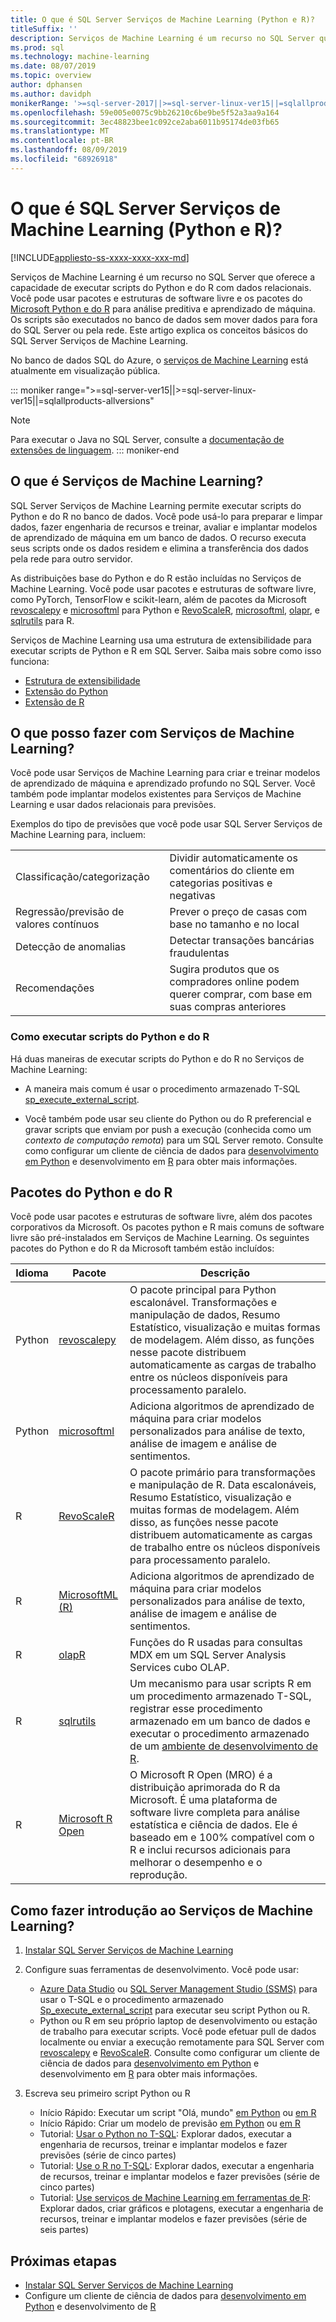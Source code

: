 ```yaml
---
title: O que é SQL Server Serviços de Machine Learning (Python e R)?
titleSuffix: ''
description: Serviços de Machine Learning é um recurso no SQL Server que oferece a capacidade de executar scripts do Python e do R com dados relacionais. Você pode usar pacotes e estruturas de software livre e os pacotes do Microsoft Python e do R para análise preditiva e aprendizado de máquina. Os scripts são executados no banco de dados sem mover dados para fora do SQL Server ou pela rede. Este artigo explica os conceitos básicos do SQL Server Serviços de Machine Learning.
ms.prod: sql
ms.technology: machine-learning
ms.date: 08/07/2019
ms.topic: overview
author: dphansen
ms.author: davidph
monikerRange: '>=sql-server-2017||>=sql-server-linux-ver15||=sqlallproducts-allversions'
ms.openlocfilehash: 59e005e0075c9bb26210c6be9be5f52a3aa9a164
ms.sourcegitcommit: 3ec48823bee1c092ce2aba6011b95174de03fb65
ms.translationtype: MT
ms.contentlocale: pt-BR
ms.lasthandoff: 08/09/2019
ms.locfileid: "68926918"
---
```

# <a name="what-is-sql-server-machine-learning-services-python-and-r"></a>O que é SQL Server Serviços de Machine Learning (Python e R)?
[!INCLUDE[appliesto-ss-xxxx-xxxx-xxx-md](../includes/appliesto-ss-xxxx-xxxx-xxx-md.md)]

Serviços de Machine Learning é um recurso no SQL Server que oferece a capacidade de executar scripts do Python e do R com dados relacionais. Você pode usar pacotes e estruturas de software livre e os pacotes do [Microsoft Python e do R](#packages) para análise preditiva e aprendizado de máquina. Os scripts são executados no banco de dados sem mover dados para fora do SQL Server ou pela rede. Este artigo explica os conceitos básicos do SQL Server Serviços de Machine Learning.

No banco de dados SQL do Azure, o [serviços de Machine Learning](https://docs.microsoft.com/azure/sql-database/sql-database-machine-learning-services-overview) está atualmente em visualização pública.

::: moniker range=">=sql-server-ver15||>=sql-server-linux-ver15||=sqlallproducts-allversions"
> [!NOTE]
> Para executar o Java no SQL Server, consulte a [documentação de extensões de linguagem](../language-extensions/language-extensions-overview.md).
::: moniker-end

## <a name="what-is-machine-learning-services"></a>O que é Serviços de Machine Learning?

SQL Server Serviços de Machine Learning permite executar scripts do Python e do R no banco de dados. Você pode usá-lo para preparar e limpar dados, fazer engenharia de recursos e treinar, avaliar e implantar modelos de aprendizado de máquina em um banco de dados. O recurso executa seus scripts onde os dados residem e elimina a transferência dos dados pela rede para outro servidor.

As distribuições base do Python e do R estão incluídas no Serviços de Machine Learning. Você pode usar pacotes e estruturas de software livre, como PyTorch, TensorFlow e scikit-learn, além de pacotes da Microsoft [revoscalepy](python/ref-py-revoscalepy.md) e [microsoftml](python/ref-py-microsoftml.md) para Python e [RevoScaleR](r/ref-r-revoscaler.md), [microsoftml](r/ref-r-microsoftml.md), [olapr](r/ref-r-olapr.md), e [sqlrutils](r/ref-r-sqlrutils.md) para R.

Serviços de Machine Learning usa uma estrutura de extensibilidade para executar scripts de Python e R em SQL Server. Saiba mais sobre como isso funciona:

+ [Estrutura de extensibilidade](concepts/extensibility-framework.md)
+ [Extensão do Python](concepts/extension-python.md)
+ [Extensão de R](concepts/extension-r.md)

## <a name="what-can-i-do-with-machine-learning-services"></a>O que posso fazer com Serviços de Machine Learning?

Você pode usar Serviços de Machine Learning para criar e treinar modelos de aprendizado de máquina e aprendizado profundo no SQL Server. Você também pode implantar modelos existentes para Serviços de Machine Learning e usar dados relacionais para previsões.

Exemplos do tipo de previsões que você pode usar SQL Server Serviços de Machine Learning para, incluem:

|||
|-|-|
|Classificação/categorização|Dividir automaticamente os comentários do cliente em categorias positivas e negativas|
|Regressão/previsão de valores contínuos|Prever o preço de casas com base no tamanho e no local|
|Detecção de anomalias|Detectar transações bancárias fraudulentas |
|Recomendações|Sugira produtos que os compradores online podem querer comprar, com base em suas compras anteriores|

### <a name="how-to-execute-python-and-r-scripts"></a>Como executar scripts do Python e do R

Há duas maneiras de executar scripts do Python e do R no Serviços de Machine Learning:

+ A maneira mais comum é usar o procedimento armazenado T-SQL [sp_execute_external_script](../relational-databases/system-stored-procedures/sp-execute-external-script-transact-sql.md).

+ Você também pode usar seu cliente do Python ou do R preferencial e gravar scripts que enviam por push a execução (conhecida como um *contexto de computação remota*) para um SQL Server remoto. Consulte como configurar um cliente de ciência de dados para [desenvolvimento em Python](python/setup-python-client-tools-sql.md) e desenvolvimento em [R](r/set-up-a-data-science-client.md) para obter mais informações.

<a name="packages"></a>

## <a name="python-and-r-packages"></a>Pacotes do Python e do R

Você pode usar pacotes e estruturas de software livre, além dos pacotes corporativos da Microsoft. Os pacotes python e R mais comuns de software livre são pré-instalados em Serviços de Machine Learning. Os seguintes pacotes do Python e do R da Microsoft também estão incluídos:

| Idioma | Pacote | Descrição |
|-|-|-|
| Python | [revoscalepy](python/ref-py-revoscalepy.md) | O pacote principal para Python escalonável. Transformações e manipulação de dados, Resumo Estatístico, visualização e muitas formas de modelagem. Além disso, as funções nesse pacote distribuem automaticamente as cargas de trabalho entre os núcleos disponíveis para processamento paralelo. |
| Python | [microsoftml](python/ref-py-microsoftml.md) | Adiciona algoritmos de aprendizado de máquina para criar modelos personalizados para análise de texto, análise de imagem e análise de sentimentos. | 
| R | [RevoScaleR](r/ref-r-revoscaler.md) | O pacote primário para transformações e manipulação de R. Data escalonáveis, Resumo Estatístico, visualização e muitas formas de modelagem. Além disso, as funções nesse pacote distribuem automaticamente as cargas de trabalho entre os núcleos disponíveis para processamento paralelo. |
| R | [MicrosoftML (R)](r/ref-r-microsoftml.md) | Adiciona algoritmos de aprendizado de máquina para criar modelos personalizados para análise de texto, análise de imagem e análise de sentimentos. |
| R | [olapR](r/ref-r-olapr.md) | Funções do R usadas para consultas MDX em um SQL Server Analysis Services cubo OLAP. |
| R | [sqlrutils](r/ref-r-sqlrutils.md) | Um mecanismo para usar scripts R em um procedimento armazenado T-SQL, registrar esse procedimento armazenado em um banco de dados e executar o procedimento armazenado de um [ambiente de desenvolvimento de R](r/set-up-a-data-science-client.md). |
| R | [Microsoft R Open](https://mran.microsoft.com/rro) | O Microsoft R Open (MRO) é a distribuição aprimorada do R da Microsoft. É uma plataforma de software livre completa para análise estatística e ciência de dados. Ele é baseado em e 100% compatível com o R e inclui recursos adicionais para melhorar o desempenho e o reprodução. |

## <a name="how-do-i-get-started-with-machine-learning-services"></a>Como fazer introdução ao Serviços de Machine Learning?

1. [Instalar SQL Server Serviços de Machine Learning](install/sql-machine-learning-services-windows-install.md)

1. Configure suas ferramentas de desenvolvimento. Você pode usar:

    + [Azure Data Studio](../azure-data-studio/what-is.md) ou [SQL Server Management Studio (SSMS)](../ssms/sql-server-management-studio-ssms.md) para usar o T-SQL e o procedimento armazenado [Sp_execute_external_script](../relational-databases/system-stored-procedures/sp-execute-external-script-transact-sql.md) para executar seu script Python ou R.
    + Python ou R em seu próprio laptop de desenvolvimento ou estação de trabalho para executar scripts. Você pode efetuar pull de dados localmente ou enviar a execução remotamente para SQL Server com [revoscalepy](python/ref-py-revoscalepy.md) e [RevoScaleR](r/ref-r-revoscaler.md). Consulte como configurar um cliente de ciência de dados para [desenvolvimento em Python](python/setup-python-client-tools-sql.md) e desenvolvimento em [R](r/set-up-a-data-science-client.md) para obter mais informações.

1. Escreva seu primeiro script Python ou R

    + Início Rápido: Executar um script "Olá, mundo" [em Python](tutorials/quickstart-python-run-using-t-sql.md) ou [em R](tutorials/quickstart-r-run-using-tsql.md)
    + Início Rápido: Criar um modelo de previsão [em Python](tutorials/quickstart-python-train-score-in-tsql.md) ou [em R](tutorials/quickstart-r-create-predictive-model.md)
    + Tutorial: [Usar o Python no T-SQL](tutorials/sqldev-in-database-python-for-sql-developers.md): Explorar dados, executar a engenharia de recursos, treinar e implantar modelos e fazer previsões (série de cinco partes)
    + Tutorial: [Use o R no T-SQL](tutorials/sqldev-in-database-r-for-sql-developers.md): Explorar dados, executar a engenharia de recursos, treinar e implantar modelos e fazer previsões (série de cinco partes)
    + Tutorial: [Use serviços de Machine Learning em ferramentas de R](tutorials/walkthrough-data-science-end-to-end-walkthrough.md): Explorar dados, criar gráficos e plotagens, executar a engenharia de recursos, treinar e implantar modelos e fazer previsões (série de seis partes)

## <a name="next-steps"></a>Próximas etapas

+ [Instalar SQL Server Serviços de Machine Learning](install/sql-machine-learning-services-windows-install.md)
+ Configure um cliente de ciência de dados para [desenvolvimento em Python](python/setup-python-client-tools-sql.md) e desenvolvimento de [R](r/set-up-a-data-science-client.md)
